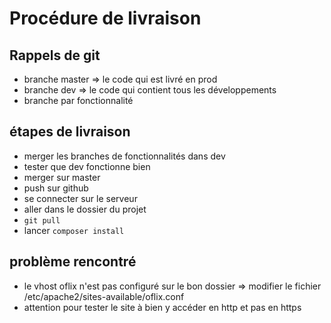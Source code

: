 # Procédure de livraison

## Rappels de git

- branche master => le code qui est livré en prod
- branche dev => le code qui contient tous les développements
- branche par fonctionnalité

## étapes de livraison

- merger les branches de fonctionnalités dans dev
- tester que dev fonctionne bien
- merger sur master
- push sur github
- se connecter sur le serveur
- aller dans le dossier du projet
- `git pull`
- lancer `composer install`

## problème rencontré

- le vhost oflix n'est pas configuré sur le bon dossier => modifier le fichier /etc/apache2/sites-available/oflix.conf
- attention pour tester le site à bien y accéder en http et pas en https